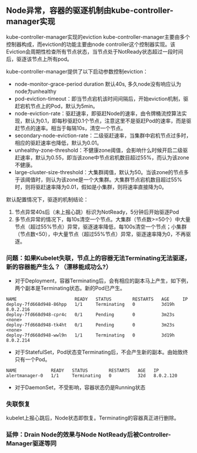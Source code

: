 ## Node异常，容器的驱逐机制由kube-controller-manager实现

kube-controller-manager实现的eviction
kube-controller-manager主要由多个控制器构成，而eviction的功能主要由node controller这个控制器实现。该Eviction会周期性检查所有节点状态，当节点处于NotReady状态超过一段时间后，驱逐该节点上所有pod。

kube-controller-manager提供了以下启动参数控制eviction：

- node-monitor-grace-period duration 默认40s, 多久node没有响应认为node为unhealthy
- pod-eviction-timeout：即当节点宕机该时间间隔后，开始eviction机制，驱赶宕机节点上的Pod，默认为5min。
- node-eviction-rate：驱赶速率，即驱赶Node的速率，由令牌桶流控算法实现，默认为0.1，即每秒驱赶0.1个节点，注意这里不是驱赶Pod的速率，而是驱赶节点的速率。相当于每隔10s，清空一个节点。
- secondary-node-eviction-rate：二级驱赶速率，当集群中宕机节点过多时，相应的驱赶速率也降低，默认为0.01。
- unhealthy-zone-threshold：不健康zone阈值，会影响什么时候开启二级驱赶速率，默认为0.55，即当该zone中节点宕机数目超过55%，而认为该zone不健康。
- large-cluster-size-threshold：大集群阈值，默认为50。当该zone的节点多于该阈值时，则认为该zone是一个大集群。大集群节点宕机数目超过55%时，则将驱赶速率降为0.01，假如是小集群，则将速率直接降为0。


默认配置情况下，驱逐的机制结论：
1. 节点异常40s后（未上报心跳）标识为NotReady，5分钟后开始驱逐Pod
2. 多节点异常的情况下，每10s清空一个节点。大集群（节点数>=50个）中大量节点（超过55%节点）异常，驱逐速率降低，每100s清空一个节点；小集群（节点数<50），中大量节点（超过55%节点）异常，驱逐速率降为0，不再驱逐。



### 问题：如果Kubelet失联，节点上的容器无法Terminating无法驱逐，新的容器能产生么？（漂移能成功么?）

- 对于Deployment，容器Terminating后，会有相应的副本马上产生，如下例，两个副本是Terminating状态。新的Pod已产生。

```
NAME                      READY   STATUS        RESTARTS   AGE     IP        
deploy-7fd668d948-86hpp   1/1     Terminating   0          3d19h   8.0.2.216 
deploy-7fd668d948-cpr4c   0/1     Pending       0          3m23s   <none>    
deploy-7fd668d948-tk4ht   0/1     Pending       0          3m23s   <none>    
deploy-7fd668d948-wwl9n   1/1     Terminating   0          3d19h   8.0.2.214 
```

- 对于StatefulSet，Pod状态变Terminating后，不会产生新的副本。由始致终只有一个Pod。

```
NAME             READY   STATUS        RESTARTS   AGE   IP        
alertmanager-0   1/1     Terminating   0          32d   8.0.2.120 
```

- 对于DaemonSet，不受影响，容器状态仍是Running状态


### 失联恢复
kubelet上报心跳后，Node状态即恢复。Terminating的容器真正进行删除。

### 延伸：Drain Node的效果与Node NotReady后被Controller-Manager驱逐等同
